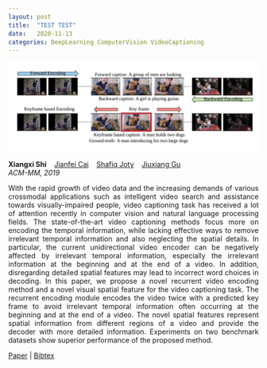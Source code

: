 ```yaml
---
layout: post
title:  "TEST TEST"
date:   2020-11-13
categories: DeepLearning ComputerVision VideoCaptioning
---
```


![main](/assets/img/RVE_intro.jpeg)


<div class="grid-wrapper">
  <div style="grid-column: span 3;">
    <p class="blue" style="margin-top:0px; margin-bottom:0px;">
      <b>Xiangxi Shi</b>
      &nbsp;&nbsp; <a href="https://www.ntu.edu.sg/home/asjfcai/" class="author-link">Jianfei Cai</a>
      &nbsp;&nbsp; <a href="https://raihanjoty.github.io/" class="author-link">Shafiq Joty</a>
      &nbsp;&nbsp; <a href="https://gujiuxiang.com/" class="author-link">Jiuxiang Gu</a>
    </p>
    <p style="margin-top:0px;"><i>ACM-MM, 2019</i></p>
    <p align="justify">
With the rapid growth of video data and the increasing demands of various crossmodal applications such as intelligent video search and assistance towards visually-impaired people, video captioning task has received a lot of attention recently in computer vision and natural language processing fields. The state-of-the-art video captioning methods focus more on encoding the temporal information, while lacking effective ways to remove irrelevant temporal information and also neglecting the spatial details. In particular, the current unidirectional video encoder can be negatively affected by irrelevant temporal information, especially the irrelevant information at the beginning and at the end of a video. In addition, disregarding detailed spatial features may lead to incorrect word choices in decoding. In this paper, we propose a novel recurrent video encoding method and a novel visual spatial feature for the video captioning task. The recurrent encoding module encodes the video twice with a predicted key frame to avoid irrelevant temporal information often occurring at the beginning and at the end of a video. The novel spatial features represent spatial information from different regions of a video and provide the decoder with more detailed information. Experiments on two benchmark datasets show superior performance of the proposed method.
    </p>
    <div class="center">
      <p>
        <a class="link" href="https://dl.acm.org/doi/pdf/10.1145/3343031.3351060">Paper</a>
      | <a class="link" href="https://scholar.googleusercontent.com/scholar.bib?q=info:phndiI9iblAJ:scholar.google.com/&output=citation&scisdr=CgVaNFdhELbVx1mKsfs:AAGBfm0AAAAAXrmPqfvesnF0ye3hky2G9TsvPW2hssWE&scisig=AAGBfm0AAAAAXrmPqcFEZO8UveTfzfeZfLpjZiGOODMP&scisf=4&ct=citation&cd=-1&hl=en">Bibtex</a>
      </p>
    </div>
  </div>
</div>
